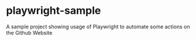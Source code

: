 # playwright-sample
A sample project showing usage of Playwright to automate some actions on the Github Website
